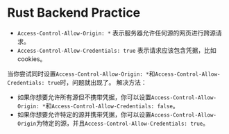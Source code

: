 # Rust Backend Practice


* `Access-Control-Allow-Origin: *` 表示服务器允许任何源的网页进行跨源请求。
* `Access-Control-Allow-Credentials: true` 表示请求应该包含凭据，比如cookies。

当你尝试同时设置`Access-Control-Allow-Origin: *`和`Access-Control-Allow-Credentials: true`时，问题就出现了。 解决方法：
* 如果你想要允许所有源但不携带凭据，你可以设置`Access-Control-Allow-Origin: *`和`Access-Control-Allow-Credentials: false`。
* 如果你想要允许特定的源并携带凭据，你可以设置`Access-Control-Allow-Origin`为特定的源，并且`Access-Control-Allow-Credentials: true`。